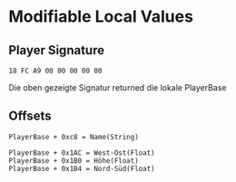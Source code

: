 # Modifiable Local Values

## Player Signature

````
18 FC A9 00 00 00 00 00
````

Die oben gezeigte Signatur returned die lokale PlayerBase

## Offsets

````
PlayerBase + 0xc8 = Name(String)

PlayerBase + 0x1AC = West-Ost(Float)
PlayerBase + 0x1B0 = Höhe(Float)
PlayerBase + 0x1B4 = Nord-Süd(Float)
````
